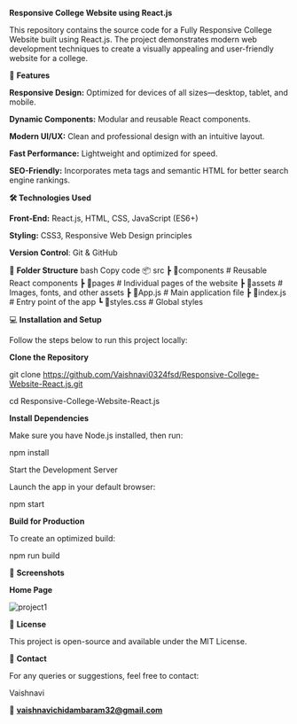 **Responsive College Website using React.js**

This repository contains the source code for a Fully Responsive College Website built using React.js. The project demonstrates modern web development techniques to create a visually appealing and user-friendly website for a college.


🚀 **Features**

**Responsive Design:** Optimized for devices of all sizes—desktop, tablet, and mobile.

**Dynamic Components:** Modular and reusable React components.

**Modern UI/UX:** Clean and professional design with an intuitive layout.

**Fast Performance:** Lightweight and optimized for speed.

**SEO-Friendly:** Incorporates meta tags and semantic HTML for better search engine rankings.


**🛠️ Technologies Used**

**Front-End:** React.js, HTML, CSS, JavaScript (ES6+)

**Styling:** CSS3, Responsive Web Design principles

**Version Control**: Git & GitHub


📂 **Folder Structure**
bash
Copy code
📦 src
 ┣ 📂components       # Reusable React components
 ┣ 📂pages            # Individual pages of the website
 ┣ 📂assets           # Images, fonts, and other assets
 ┣ 📜App.js           # Main application file
 ┣ 📜index.js         # Entry point of the app
 ┗ 📜styles.css       # Global styles

 
💻 **Installation and Setup**

Follow the steps below to run this project locally:

**Clone the Repository**

git clone https://github.com/Vaishnavi0324fsd/Responsive-College-Website-React.js.git

cd Responsive-College-Website-React.js

**Install Dependencies**

Make sure you have Node.js installed, then run:

npm install

Start the Development Server

Launch the app in your default browser:

npm start

**Build for Production**

To create an optimized build:

npm run build

📸 **Screenshots**

**Home Page**

![project1](https://github.com/user-attachments/assets/53ada852-56c3-4d66-9d52-5c7641e6c029)


📝 **License**

This project is open-source and available under the MIT License.


📧 **Contact**

For any queries or suggestions, feel free to contact:

Vaishnavi

📧 **vaishnavichidambaram32@gmail.com**

